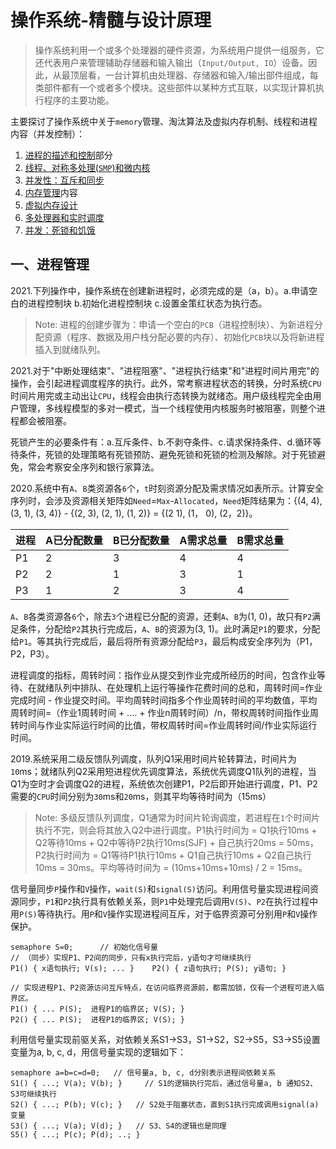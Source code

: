 # 操作系统-精髓与设计原理

> 操作系统利用一个或多个处理器的硬件资源，为系统用户提供一组服务，它还代表用户来管理辅助存储器和输入输出（`Input/Output, IO`）设备。因此，从最顶层看，一台计算机由处理器、存储器和输入/输出部件组成，每类部件都有一个或者多个模块。这些部件以某种方式互联，以实现计算机执行程序的主要功能。

主要探讨了操作系统中关于`memory`管理、淘汰算法及虚拟内存机制、线程和进程内容（并发控制）：

1. [进程的描述和控制](./threads-smp-microkernels.md)部分
2. [线程、对称多处理(`SMP`)和微内核](./threads-smp-microkernels.md)
3. [并发性：互斥和同步](./concurrency:Mutual-exclusion-and-synchronization.md)
4. [内存管理](./memory-management.md)内容
5. [虚拟内存设计](./virtual-memory.md)
6. [多处理器和实时调度](./multiprocessor-and-realtime-scheduling.md)
7. [并发：死锁和饥饿](./concurrency:deadlock-and-starvation.md)

## 一、进程管理
2021.下列操作中，操作系统在创建新进程时，必须完成的是（a，b）。a.申请空白的进程控制块  b.初始化进程控制块  c.设置金策红状态为执行态。
> Note: 进程的创建步骤为：申请一个空白的`PCB`（进程控制块）、为新进程分配资源（程序、数据及用户栈分配必要的内存）、初始化`PCB`块以及将新进程插入到就绪队列。

2021.对于"中断处理结束"、"进程阻塞"、"进程执行结束"和"进程时间片用完"的操作，会引起进程调度程序的执行。此外，常考察进程状态的转换，分时系统`CPU`时间片用完或主动出让`CPU`，线程会由执行态转换为就绪态。用户级线程完全由用户管理，多线程模型的多对一模式，当一个线程使用内核服务时被阻塞，则整个进程都会被阻塞。

死锁产生的必要条件有：a.互斥条件、b.不剥夺条件、c.请求保持条件、d.循环等待条件，死锁的处理策略有死锁预防、避免死锁和死锁的检测及解除。对于死锁避免，常会考察安全序列和银行家算法。

2020.系统中有`A`、`B`类资源各`6`个，`t`时刻资源分配及需求情况如表所示。计算安全序列时，会涉及资源相关矩阵如`Need`=`Max`-`Allocated`，`Need`矩阵结果为：{(4, 4), (3, 1), (3, 4)} - {(2, 3), (2, 1), (1, 2)} = {(2 1), (1， 0), (2，2)}。

进程  | A已分配数量 | B已分配数量 | A需求总量    | B需求总量 |
---- | --------- | ----------| ----------|---------| 
P1     |        2         |      3           |       4          |       4        | 
P2    |        2         |       1           |       3          |       1        | 
P3    |        1          |      2           |       3          |       4        | 

`A`、`B`各类资源各`6`个，除去`3`个进程已分配的资源，还剩`A`、`B`为(1, 0)，故只有`P2`满足条件，分配给`P2`其执行完成后，`A`、`B`的资源为(3, 1)。此时满足`P1`的要求，分配给`P1`。等其执行完成后，最后将所有资源分配给`P3`，最后构成安全序列为（P1，P2，P3）。

进程调度的指标，周转时间：指作业从提交到作业完成所经历的时间，包含作业等待、在就绪队列中排队、在处理机上运行等操作花费时间的总和，周转时间=作业完成时间 - 作业提交时间。平均周转时间指多个作业周转时间的平均数值，平均周转时间=（作业1周转时间 + .... + 作业n周转时间）/n，带权周转时间指作业周转时间与作业实际运行时间的比值，带权周转时间=作业周转时间/作业实际运行时间。

2019.系统采用二级反馈队列调度，队列Q1采用时间片轮转算法，时间片为`10`ms；就绪队列Q2采用短进程优先调度算法，系统优先调度Q1队列的进程，当Q1为空时才会调度Q2的进程，系统依次创建P1，P2后即开始进行调度，P1、P2需要的`CPU`时间分别为`30`ms和`20`ms，则其平均等待时间为（15ms）
> Note: 多级反馈队列调度，Q1通常为时间片轮询调度，若进程在`1`个时间片执行不完，则会将其放入Q2中进行调度。P1执行时间为 = Q1执行10ms + Q2等待10ms + Q2中等待P2执行10ms(SJF) + 自己执行20ms = 50ms，P2执行时间为 = Q1等待P1执行10ms + Q1自己执行10ms + Q2自己执行10ms = 30ms。平均等待时间为 = (10ms+10ms+10ms) / 2 = 15ms。	

信号量同步`P`操作和`V`操作，`wait(S)`和`signal(S)`访问。利用信号量实现进程间资源同步，`P1`和`P2`执行具有依赖关系，则`P1`中处理完后调用`V(S)`、`P2`在执行过程中用`P(S)`等待执行。用`P`和`V`操作实现进程间互斥，对于临界资源可分别用`P`和`V`操作保护。

```
semaphore S=0;      // 初始化信号量
// （同步）实现P1、P2间的同步，只有x执行完后，y语句才可继续执行
P1() { x语句执行; V(s); ... }    P2() { z语句执行; P(S); y语句; }     

// 实现进程P1、P2资源访问互斥特点，在访问临界资源前，都需加锁，仅有一个进程可进入临界区。
P1() { ... P(S);  进程P1的临界区; V(S); }
P2() { ... P(S);  进程P1的临界区; V(S); }
```
利用信号量实现前驱关系，对依赖关系S1->S3，S1->S2，S2->S5，S3->S5设置变量为a, b, c, d，用信号量实现的逻辑如下：

```
semaphore a=b=c=d=0;   // 信号量a, b, c, d分别表示进程间依赖关系
S1() { ...; V(a); V(b); }	  // S1的逻辑执行完后，通过信号量a, b 通知S2、S3可继续执行 
S2() { ...; P(b); V(c); }   // S2处于阻塞状态，直到S1执行完成调用signal(a)变量
S3() { ...; V(a); V(d); }   // S3、S4的逻辑也是同理 
S5() { ...; P(c); P(d); ..; }
```


